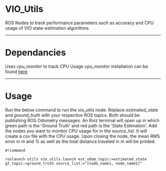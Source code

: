 # VIO_Utils

ROS Nodes to track performance parameters such as accuracy and CPU usage of VIO state-estimation algorithms

---
# Dependancies

Uses *cpu_monitor* to track CPU Usage
*cpu_monitor* installation can be found [here](https://github.com/alspitz/cpu_monitor)

---
# Usage

Run the below command to run the *vio_utils* node.
Replace *estimated_state* and *ground_truth* with your respective ROS topics. Both should be publishing ROS Odometry messages.
An Rviz terminal will open up in which green path is the 'Ground Truth' and red path is the 'State Estimation'.
Add the nodes you want to monitor CPU usage for in the *source_list*. It will create a *csv* file with the CPU usage.
Upon closing the node, the mean RMS error in *m* and *%* as well as the total distance traveled in *m* will be printed.

```
#!command

roslaunch utils vio_utils.launch est_odom_topic:=estimated_state gt_topic:=ground_truth source_list:="[node_name1, node_name2]" 
```
